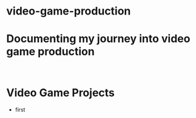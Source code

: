 # video-game-production

# Documenting my journey into video game production

<br>

# Video Game Projects

* first